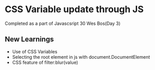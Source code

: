 # CSS Variable update through JS
Completed as a part of Javascsript 30 Wes Bos(Day 3)

## New Learnings
- Use of CSS Variables
- Selecting the root element in js with document.DocumentElement
- CSS feature of filter:blur(value)